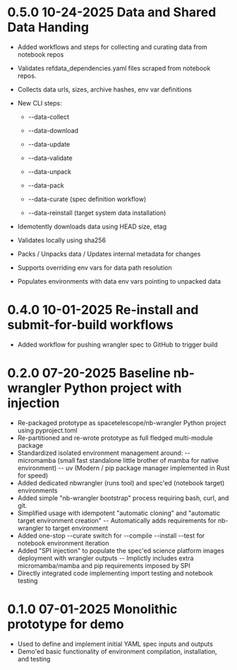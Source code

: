 # 0.5.0  10-24-2025  Data and Shared Data Handing

- Added workflows and steps for collecting and curating data from notebook repos
- Validates refdata_dependencies.yaml files scraped from notebook repos.
- Collects data urls, sizes, archive hashes, env var definitions
- New CLI steps:
    - --data-collect
    - --data-download
    - --data-update
    - --data-validate
    - --data-unpack
    - --data-pack

    - --data-curate     (spec definition workflow)
    - --data-reinstall  (target system data installation)

- Idemotently downloads data using HEAD size, etag
- Validates locally using sha256
- Packs / Unpacks data / Updates internal metadata for changes
- Supports overriding env vars for data path resolution
- Populates environments with data env vars pointing to unpacked data

# 0.4.0  10-01-2025  Re-install and submit-for-build workflows

- Added workflow for pushing wrangler spec to GitHub to trigger build

# 0.2.0  07-20-2025  Baseline nb-wrangler Python project with injection

- Re-packaged prototype as spacetelescope/nb-wrangler Python project using pyproject.toml
- Re-partitioned and re-wrote prototype as full fledged multi-module package
- Standardized isolated environment management around:
-- micromamba (small fast standalone little brother of mamba for native environment)
-- uv (Modern / pip package manager implemented in Rust for speed)
- Added dedicated nbwrangler (runs tool) and spec'ed (notebook target) environments
- Added simple "nb-wrangler bootstrap" process requiring bash, curl, and git.
- Simplified usage with idempotent "automatic cloning" and "automatic target environment creation"
-- Automatically adds requirements for nb-wrangler to target environment
- Added one-stop --curate switch for --compile --install --test for notebook environment iteration
- Added "SPI injection" to populate the spec'ed science platform images deployment with wrangler outputs
-- Implictly includes extra micromamba/mamba and pip requirements imposed by SPI
- Directly integrated code implementing import testing and notebook testing

# 0.1.0  07-01-2025 Monolithic prototype for demo

- Used to define and implement initial YAML spec inputs and outputs
- Demo'ed basic functionality of environment compilation, installation, and testing